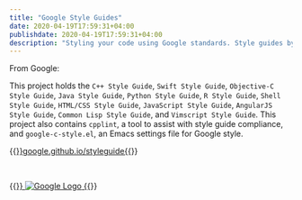 ```yaml
---
title: "Google Style Guides"
date: 2020-04-19T17:59:31+04:00
publishdate: 2020-04-19T17:59:31+04:00
description: "Styling your code using Google standards. Style guides by Google for C++, Swift, Objective-C, Java, Python, R, Shell Script, HTML, CSS, JavaScript, AngularJS, Common Lisp, Vim, and more."
---
```


From Google:

This project holds the `C++ Style Guide`, `Swift Style Guide`, `Objective-C Style Guide`, `Java Style Guide`, `Python Style Guide`, `R Style Guide`, `Shell Style Guide`, `HTML/CSS Style Guide`, `JavaScript Style Guide`, `AngularJS Style Guide`, `Common Lisp Style Guide`, and `Vimscript Style Guide`. This project also contains `cpplint`, a tool to assist with style guide compliance, and `google-c-style.el`, an Emacs settings file for Google style.

{{<a href="https://google.github.io/styleguide/" target="_blank" rel="noopener noreferrer">}}google.github.io/styleguide{{</a>}}

&nbsp;

{{<a href="https://google.github.io/styleguide/" target="_blank" rel="noopener noreferrer">}}
![Google Logo](https://res.cloudinary.com/oorkan/image/upload/v1590545501/blog/img/topics/no-category/google_jrfisa.png)
{{</a>}}
